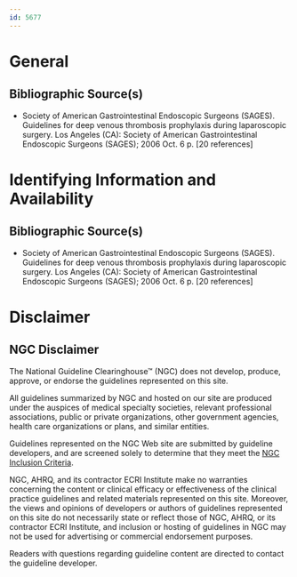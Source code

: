 ```yaml
---
id: 5677
---
```


# General

## Bibliographic Source(s)

- Society of American Gastrointestinal Endoscopic Surgeons (SAGES). Guidelines for deep venous thrombosis prophylaxis during laparoscopic surgery. Los Angeles (CA): Society of American Gastrointestinal Endoscopic Surgeons (SAGES); 2006 Oct. 6 p. [20 references]

# Identifying Information and Availability

## Bibliographic Source(s)

- Society of American Gastrointestinal Endoscopic Surgeons (SAGES). Guidelines for deep venous thrombosis prophylaxis during laparoscopic surgery. Los Angeles (CA): Society of American Gastrointestinal Endoscopic Surgeons (SAGES); 2006 Oct. 6 p. [20 references]

# Disclaimer

## NGC Disclaimer

The National Guideline Clearinghouse™ (NGC) does not develop, produce, approve, or endorse the guidelines represented on this site.

All guidelines summarized by NGC and hosted on our site are produced under the auspices of medical specialty societies, relevant professional associations, public or private organizations, other government agencies, health care organizations or plans, and similar entities.

Guidelines represented on the NGC Web site are submitted by guideline developers, and are screened solely to determine that they meet the [NGC Inclusion Criteria](/help-and-about/summaries/inclusion-criteria).

NGC, AHRQ, and its contractor ECRI Institute make no warranties concerning the content or clinical efficacy or effectiveness of the clinical practice guidelines and related materials represented on this site. Moreover, the views and opinions of developers or authors of guidelines represented on this site do not necessarily state or reflect those of NGC, AHRQ, or its contractor ECRI Institute, and inclusion or hosting of guidelines in NGC may not be used for advertising or commercial endorsement purposes.

Readers with questions regarding guideline content are directed to contact the guideline developer.

